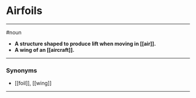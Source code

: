 # Airfoils
---
#noun
- **A structure shaped to produce lift when moving in [[air]].**
- **A wing of an [[aircraft]].**
---
### Synonyms
- [[foil]], [[wing]]
---
